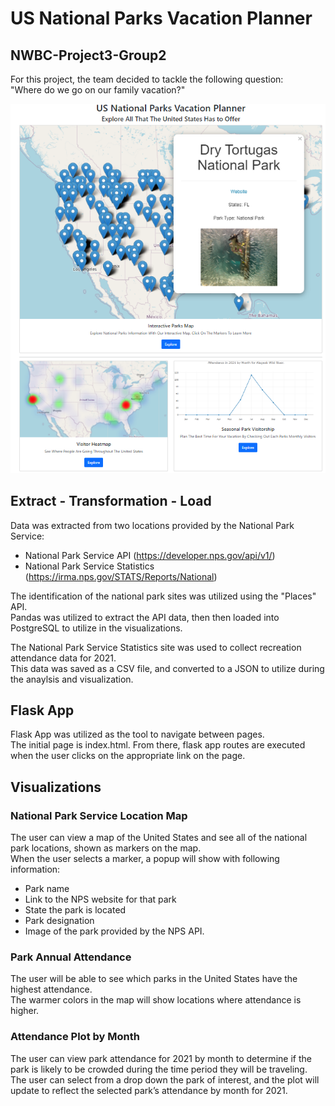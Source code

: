 # US National Parks Vacation Planner
## NWBC-Project3-Group2

For this project, the team decided to tackle the following question:  
"Where do we go on our family vacation?"  
  
![alt text](static/images/Homepage_Image.png)

## Extract - Transformation - Load
Data was extracted from two locations provided by the National Park Service:  
* National Park Service API (https://developer.nps.gov/api/v1/)  
* National Park Service Statistics (https://irma.nps.gov/STATS/Reports/National)  

The identification of the national park sites was utilized using the "Places" API.  
Pandas was utilized to extract the API data, then then loaded into PostgreSQL to utilize in the visualizations.

The National Park Service Statistics site was used to collect recreation attendance data for 2021.  
This data was saved as a CSV file, and converted to a JSON to utilize during the anaylsis and visualization.

## Flask App
Flask App was utilized as the tool to navigate between pages.  
The initial page is index.html.  From there, flask app routes are executed when the user clicks on the appropriate link on the page.

## Visualizations
### National Park Service Location Map
The user can view a map of the United States and see all of the national park locations, shown as markers on the map.  
When the user selects a marker, a popup will show with following information:
* Park name
* Link to the NPS website for that park
* State the park is located
* Park designation
* Image of the park provided by the NPS API.  

### Park Annual Attendance
The user will be able to see which parks in the United States have the highest attendance.  
The warmer colors in the map will show locations where attendance is higher.  

### Attendance Plot by Month
The user can view park attendance for 2021 by month to determine if the park is likely to be crowded during the time period they will be traveling.  
The user can select from a drop down the park of interest, and the plot will update to reflect the selected park’s attendance by month for 2021.




